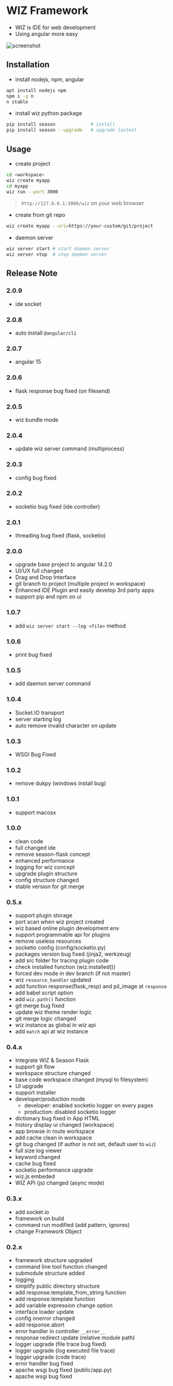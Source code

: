 # WIZ Framework

- WIZ is IDE for web development
- Using angular more easy

![screenshot](https://github.com/season-framework/wiz/blob/main/screenshot/wiz.gif)

## Installation

- install nodejs, npm, angular

```bash
apt install nodejs npm
npm i -g n
n stable
```

- install wiz python package

```bash
pip install season             # install
pip install season --upgrade   # upgrade lastest
```

## Usage

- create project

```bash
cd <workspace>
wiz create myapp
cd myapp
wiz run --port 3000
```

> `http://127.0.0.1:3000/wiz` on your web browser

- create from git repo

```bash
wiz create myapp --uri=https://your-custom/git/project
```

- daemon server

```bash
wiz server start # start daemon server
wiz server stop  # stop daemon server
```

## Release Note

### 2.0.9

- ide socket

### 2.0.8

- auto install `@angular/cli`

### 2.0.7

- angular 15

### 2.0.6

- flask response bug fixed (on filesend)

### 2.0.5

- wiz bundle mode

### 2.0.4

- update wiz server command (multiprocess)

### 2.0.3

- config bug fixed

### 2.0.2

- socketio bug fixed (ide controller)

### 2.0.1

- threading bug fixed (flask, socketio)

### 2.0.0

- upgrade base project to angular 14.2.0
- UI/UX full changed
- Drag and Drop Interface
- git branch to project (multiple project in workspace)
- Enhanced IDE Plugin and easily develop 3rd party apps
- support pip and npm on ui

### 1.0.7

- add `wiz server start --log <file>` method 

### 1.0.6

- print bug fixed

### 1.0.5

- add daemon server command

### 1.0.4

- Socket.IO transport
- server starting log
- auto remove invalid character on update

### 1.0.3

- WSGI Bug Fixed

### 1.0.2

- remove dukpy (windows install bug)

### 1.0.1

- support macosx

### 1.0.0

- clean code
- full changed ide
- remove season-flask concept
- enhanced performance
- logging for wiz concept
- upgrade plugin structure
- config structure changed
- stable version for git merge

### 0.5.x

- support plugin storage
- port scan when wiz project created
- wiz based online plugin development env
- support programmable api for plugins
- remove useless resources
- socketio config (config/socketio.py)
- packages version bug fixed (jinja2, werkzeug)
- add src folder for tracing plugin code
- check installed function (wiz.installed())
- forced dev mode in dev branch (if not master)
- wiz `resource_handler` updated
- add function response(flask_resp) and pil_image at `response`
- add babel script option
- add `wiz.path()` function
- git merge bug fixed
- update wiz theme render logic
- git merge logic changed
- wiz instance as global in wiz api
- add `match` api at wiz instance

### 0.4.x

- Integrate WIZ & Season Flask
- support git flow
- workspace structure changed
- base code workspace changed (mysql to filesystem)
- UI upgrade
- support installer
- developer/production mode
    - developer: enabled socketio logger on every pages
    - production: disabled socketio logger
- dictionary bug fixed in App HTML
- history display ui changed (workspace)
- app browse in route workspace
- add cache clean in workspace
- git bug changed (if author is not set, default user to `wiz`)
- full size log viewer
- keyword changed
- cache bug fixed
- socketio performance upgrade 
- wiz.js embeded
- WIZ API (js) changed (async mode)

### 0.3.x

- add socket.io 
- framework on build
- command run modified (add pattern, ignores)
- change Framework Object

### 0.2.x

- framework structure upgraded
- command line tool function changed
- submodule structure added
- logging 
- simplify public directory structure
- add response.template_from_string function
- add response.template function
- add variable expression change option
- interface loader update
- config onerror changed 
- add response.abort
- error handler in controller `__error__`
- response redirect update (relative module path)
- logger upgrade (file trace bug fixed)
- logger upgrade (log executed file trace)
- logger upgrade (code trace)
- error handler bug fixed
- apache wsgi bug fixed (public/app.py)
- apache wsgi bug fixed
